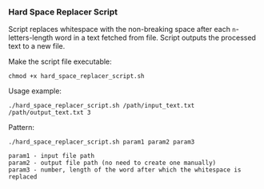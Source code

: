 ### Hard Space Replacer Script

Script replaces whitespace with the non-breaking space after each `n`-letters-length word in a text fetched from file. Script outputs the processed text to a new file.

Make the script file executable:

`chmod +x hard_space_replacer_script.sh`

Usage example:

`./hard_space_replacer_script.sh /path/input_text.txt /path/output_text.txt 3`

Pattern:

```
./hard_space_replacer_script.sh param1 param2 param3

param1 - input file path
param2 - output file path (no need to create one manually)
param3 - number, length of the word after which the whitespace is replaced

```
